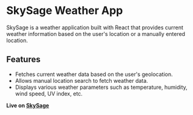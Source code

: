 # SkySage Weather App

SkySage is a weather application built with React that provides current weather information based on the user's location or a manually entered location.

## Features
- Fetches current weather data based on the user's geolocation.
- Allows manual location search to fetch weather data.
- Displays various weather parameters such as temperature, humidity, wind speed, UV index, etc.

**Live on [SkySage](https://oshithroshantha.github.io/SkySage/)**


